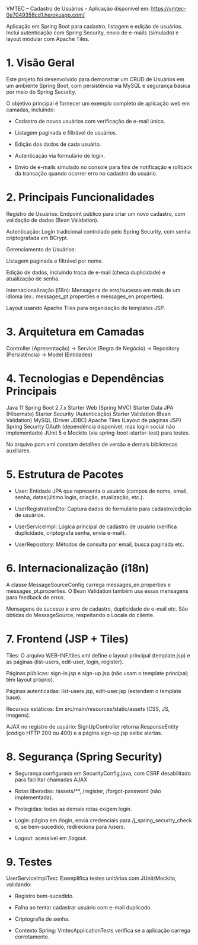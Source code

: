  VMTEC – Cadastro de Usuários - Aplicação disponível em: 
 https://vmtec-0e7049358cd1.herokuapp.com/

Aplicação em Spring Boot para cadastro, listagem e edição de usuários. Inclui autenticação com Spring Security, envio de e-mails (simulado) e layout modular com Apache Tiles.

# 1. Visão Geral
Este projeto foi desenvolvido para demonstrar um CRUD de Usuários em um ambiente Spring Boot, com persistência via MySQL e segurança básica por meio do Spring Security.

O objetivo principal é fornecer um exemplo completo de aplicação web em camadas, incluindo:

- Cadastro de novos usuários com verificação de e-mail único.

- Listagem paginada e filtrável de usuários.

- Edição dos dados de cada usuário.

- Autenticação via formulário de login.

- Envio de e-mails simulado no console para fins de notificação e rollback da transação quando ocorrer erro no cadastro do usuário.

# 2. Principais Funcionalidades
Registro de Usuários: Endpoint público para criar um novo cadastro, com validação de dados (Bean Validation).

Autenticação: Login tradicional controlado pelo Spring Security, com senha criptografada em BCrypt.

Gerenciamento de Usuários:

Listagem paginada e filtrável por nome.

Edição de dados, incluindo troca de e-mail (checa duplicidade) e atualização de senha.

Internacionalização (i18n): Mensagens de erro/sucesso em mais de um idioma (ex.: messages_pt.properties e messages_en.properties).

Layout usando Apache Tiles para organização de templates JSP.

# 3. Arquitetura em Camadas

Controller (Apresentação)  ->  Service (Regra de Negócio)  ->  Repository (Persistência)  ->  Model (Entidades)

# 4. Tecnologias e Dependências Principais
Java 11
Spring Boot 2.7.x
Starter Web (Spring MVC)
Starter Data JPA (Hibernate)
Starter Security (Autenticação)
Starter Validation (Bean Validation)
MySQL (Driver JDBC)
Apache Tiles (Layout de páginas JSP)
Spring Security OAuth (dependência disponível, mas login social não implementado)
JUnit 5 e Mockito (via spring-boot-starter-test) para testes.

No arquivo pom.xml constam detalhes de versão e demais bibliotecas auxiliares.

# 5. Estrutura de Pacotes

- User: Entidade JPA que representa o usuário (campos de nome, email, senha, datas(último login, criação, atualização, etc.).

- UserRegistrationDto: Captura dados de formulário para cadastro/edição de usuários.

- UserServiceImpl: Lógica principal de cadastro de usuário (verifica duplicidade, criptografa senha, envia e-mail).

- UserRepository: Métodos de consulta por email, busca paginada etc.

# 6. Internacionalização (i18n)
A classe MessageSourceConfig carrega messages_en.properties e messages_pt.properties. 
O Bean Validation também usa essas mensagens para feedback de erros.

Mensagens de sucesso e erro de cadastro, duplicidade de e-mail etc. 
São obtidas do MessageSource, respeitando o Locale do cliente.

# 7. Frontend (JSP + Tiles)
Tiles: O arquivo WEB-INF/tiles.xml define o layout principal (template.jsp) e as páginas (list-users, edit-user, login, register).

Páginas públicas: sign-in.jsp e sign-up.jsp (não usam o template principal; têm layout próprio).

Páginas autenticadas: list-users.jsp, edit-user.jsp (estendem o template base).

Recursos estáticos: Em src/main/resources/static/assets (CSS, JS, imagens).

AJAX no registro de usuário: SignUpController retorna ResponseEntity (código HTTP 200 ou 400)
e a página sign-up.jsp exibe alertas.

# 8. Segurança (Spring Security)
- Segurança configurada em SecurityConfig.java, com CSRF desabilitado para facilitar chamadas AJAX.

- Rotas liberadas: /assets/**, /register, /forgot-password (não implementada).

- Protegidas: todas as demais rotas exigem login.

- Login: página em /login, envia credenciais para /j_spring_security_check e, se bem-sucedido, redireciona para /users.

- Logout: acessível em /logout.

# 9. Testes
UserServiceImplTest: Exemplifica testes unitários com JUnit/Mockito, validando:

- Registro bem-sucedido.

- Falha ao tentar cadastrar usuário com e-mail duplicado.

- Criptografia de senha.

- Contexto Spring: VmtecApplicationTests verifica se a aplicação carrega corretamente.
